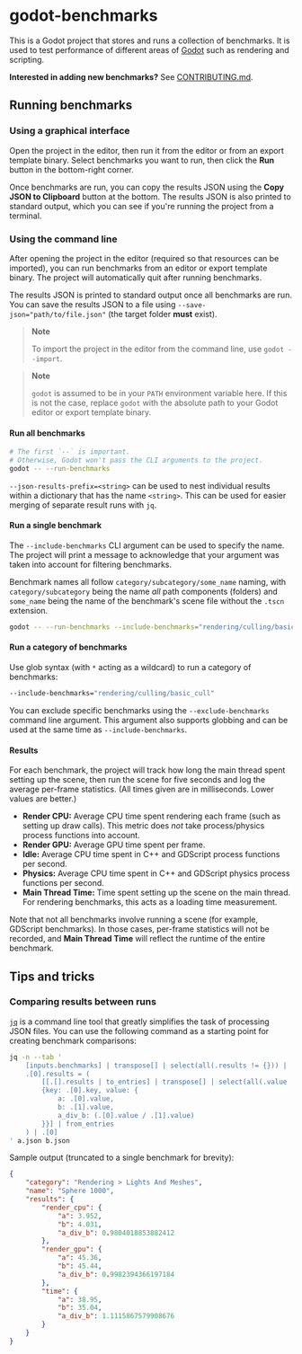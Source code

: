 # godot-benchmarks

This is a Godot project that stores and runs a collection of benchmarks. It is
used to test performance of different areas of [Godot](https://godotengine.org)
such as rendering and scripting.

**Interested in adding new benchmarks?** See [CONTRIBUTING.md](CONTRIBUTING.md).

## Running benchmarks

### Using a graphical interface

Open the project in the editor, then run it from the editor or from an export
template binary. Select benchmarks you want to run, then click the **Run** button
in the bottom-right corner.

Once benchmarks are run, you can copy the results JSON using the
**Copy JSON to Clipboard** button at the bottom. The results JSON is also printed to
standard output, which you can see if you're running the project from a terminal.

### Using the command line

After opening the project in the editor (required so that resources can be imported),
you can run benchmarks from an editor or export template binary. The project will
automatically quit after running benchmarks.

The results JSON is printed to standard output once all benchmarks are run.
You can save the results JSON to a file using `--save-json="path/to/file.json"`
(the target folder **must** exist).

> **Note**
>
> To import the project in the editor from the command line, use `godot --import`.

> **Note**
>
> `godot` is assumed to be in your `PATH` environment variable here. If this is
> not the case, replace `godot` with the absolute path to your Godot editor or export template
> binary.

#### Run all benchmarks

```bash
# The first `--` is important.
# Otherwise, Godot won't pass the CLI arguments to the project.
godot -- --run-benchmarks
```

`--json-results-prefix=<string>` can be used to nest individual results within a
dictionary that has the name `<string>`. This can be used for easier merging of
separate result runs with `jq`.

#### Run a single benchmark

The `--include-benchmarks` CLI argument can be used to specify the name.
The project will print a message to acknowledge that your argument was taken
into account for filtering benchmarks.

Benchmark names all follow `category/subcategory/some_name` naming, with
`category/subcategory` being the name *all* path components (folders) and
`some_name` being the name of the benchmark's scene file without the `.tscn` extension.

```bash
godot -- --run-benchmarks --include-benchmarks="rendering/culling/basic_cull"
```

#### Run a category of benchmarks

Use glob syntax (with `*` acting as a wildcard) to run a category of benchmarks:

```bash
--include-benchmarks="rendering/culling/basic_cull"
```

You can exclude specific benchmarks using the `--exclude-benchmarks` command line argument.
This argument also supports globbing and can be used at the same time as `--include-benchmarks`.

#### Results

For each benchmark, the project will track how long the main thread spent setting up the scene,
then run the scene for five seconds and log the average per-frame statistics.
(All times given are in milliseconds. Lower values are better.)

- **Render CPU:** Average CPU time spent rendering each frame (such as setting up draw calls).
  This metric does *not* take process/physics process functions into account.
- **Render GPU:** Average GPU time spent per frame.
- **Idle:** Average CPU time spent in C++ and GDScript process functions per second.
- **Physics:** Average CPU time spent in C++ and GDScript physics process functions per second.
- **Main Thread Time:** Time spent setting up the scene on the main thread.
  For rendering benchmarks, this acts as a loading time measurement.

Note that not all benchmarks involve running a scene (for example, GDScript benchmarks).
In those cases, per-frame statistics will not be recorded,
and **Main Thread Time** will reflect the runtime of the entire benchmark.

## Tips and tricks

### Comparing results between runs

[`jq`](https://github.com/stedolan/jq) is a command line tool that greatly simplifies
the task of processing JSON files. You can use the following command as a starting point
for creating benchmark comparisons:

```bash
jq -n --tab '
	[inputs.benchmarks] | transpose[] | select(all(.results != {})) |
	.[0].results = (
		[[.[].results | to_entries] | transpose[] | select(all(.value != 0)) |
		{key: .[0].key, value: {
			a: .[0].value,
			b: .[1].value,
			a_div_b: (.[0].value / .[1].value)
		}}] | from_entries
	) | .[0]
' a.json b.json
```

Sample output (truncated to a single benchmark for brevity):

```json
{
	"category": "Rendering > Lights And Meshes",
	"name": "Sphere 1000",
	"results": {
		"render_cpu": {
			"a": 3.952,
			"b": 4.031,
			"a_div_b": 0.9804018853882412
		},
		"render_gpu": {
			"a": 45.36,
			"b": 45.44,
			"a_div_b": 0.9982394366197184
		},
		"time": {
			"a": 38.95,
			"b": 35.04,
			"a_div_b": 1.1115867579908676
		}
	}
}
```
